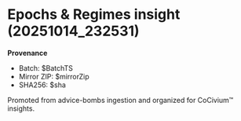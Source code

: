 # Epochs & Regimes insight (20251014_232531)

**Provenance**
- Batch: $BatchTS
- Mirror ZIP: $mirrorZip
- SHA256: $sha

Promoted from advice-bombs ingestion and organized for CoCivium™ insights.

